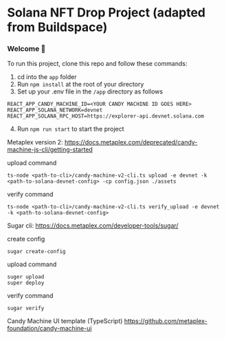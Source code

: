 # Solana NFT Drop Project (adapted from Buildspace)

### Welcome 👋

To run this project, clone this repo and follow these commands:

1. cd into the `app` folder
2. Run `npm install` at the root of your directory
3. Set up your .env file in the `/app` directory as follows

```
REACT_APP_CANDY_MACHINE_ID=<YOUR CANDY MACHINE ID GOES HERE>
REACT_APP_SOLANA_NETWORK=devnet
REACT_APP_SOLANA_RPC_HOST=https://explorer-api.devnet.solana.com
```

4. Run `npm run start` to start the project

Metaplex version 2:
https://docs.metaplex.com/deprecated/candy-machine-js-cli/getting-started

upload command

```
ts-node <path-to-cli>/candy-machine-v2-cli.ts upload -e devnet -k <path-to-solana-devnet-config> -cp config.json ./assets
```

verify command

```
ts-node <path-to-cli>/candy-machine-v2-cli.ts verify_upload -e devnet -k <path-to-solana-devnet-config>
```

Sugar cli:
https://docs.metaplex.com/developer-tools/sugar/

create config

```
sugar create-config
```

upload command

```
suger upload
super deploy
```

verify command

```
sugar verify
```

Candy Machine UI template (TypeScript)
https://github.com/metaplex-foundation/candy-machine-ui
